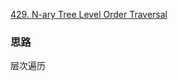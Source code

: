 [429. N-ary Tree Level Order Traversal](https://leetcode.com/problems/n-ary-tree-level-order-traversal/)

### 思路
层次遍历